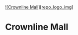 [![Crownline Mall][repo_logo_img]][repo_url]

# Crownline Mall
















<!-- Repository -->
[repo_logo_url]: ./cl_mall//static/home_assets/img/cl_logo.png
[repo_url]: https://github.com/bdot100/crownline_mall





